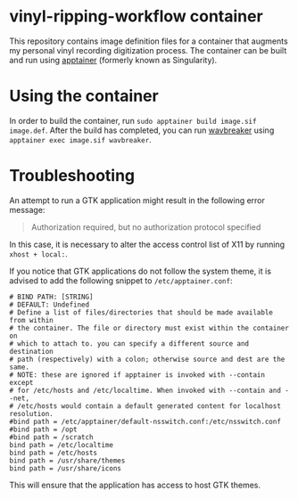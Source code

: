 # vinyl-ripping-workflow container

This repository contains image definition files for a container that augments my personal vinyl recording digitization process.
The container can be built and run using [apptainer](https://apptainer.org/) (formerly known as Singularity).

# Using the container

In order to build the container, run `sudo apptainer build image.sif image.def`.
After the build has completed, you can run [wavbreaker](https://wavbreaker.sourceforge.io/) using `apptainer exec image.sif wavbreaker`.

# Troubleshooting

An attempt to run a GTK application might result in the following error message:
> Authorization required, but no authorization protocol specified

In this case, it is necessary to alter the access control list of X11 by running `xhost + local:`.

If you notice that GTK applications do not follow the system theme, it is advised to add the following snippet to `/etc/apptainer.conf`:
```
# BIND PATH: [STRING]
# DEFAULT: Undefined
# Define a list of files/directories that should be made available from within
# the container. The file or directory must exist within the container on
# which to attach to. you can specify a different source and destination
# path (respectively) with a colon; otherwise source and dest are the same.
# NOTE: these are ignored if apptainer is invoked with --contain except
# for /etc/hosts and /etc/localtime. When invoked with --contain and --net,
# /etc/hosts would contain a default generated content for localhost resolution.
#bind path = /etc/apptainer/default-nsswitch.conf:/etc/nsswitch.conf
#bind path = /opt
#bind path = /scratch
bind path = /etc/localtime
bind path = /etc/hosts
bind path = /usr/share/themes
bind path = /usr/share/icons
```

This will ensure that the application has access to host GTK themes.
